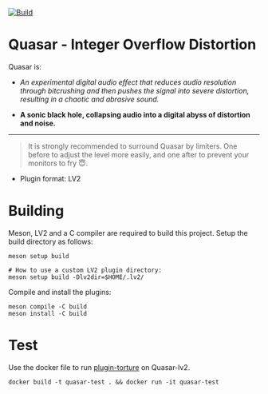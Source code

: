 [![Build](https://github.com/kassoulet/quasar-lv2/actions/workflows/meson.yml/badge.svg)](https://github.com/kassoulet/quasar-lv2/actions/workflows/meson.yml)

# Quasar - Integer Overflow Distortion 

Quasar is:

- *An experimental digital audio effect that reduces audio resolution through bitcrushing and then pushes the signal into severe distortion, resulting in a chaotic and abrasive sound.*

- **A sonic black hole, collapsing audio into a digital abyss of distortion and noise.**

---

> It is strongly recommended to surround Quasar by limiters. One before to adjust the level more easily, and one after to prevent your monitors to fry 😇.

- Plugin format: LV2



# Building

Meson, LV2 and a C compiler are required to build this project. 
Setup the build directory as follows:

	meson setup build

	# How to use a custom LV2 plugin directory:
	meson setup build -Dlv2dir=$HOME/.lv2/

Compile and install the plugins:

	meson compile -C build
	meson install -C build

# Test

Use the docker file to run [plugin-torture](https://github.com/cth103/plugin-torture)  on Quasar-lv2.

	docker build -t quasar-test . && docker run -it quasar-test